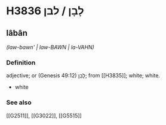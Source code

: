 # H3836 לָבָן / לבן

## lâbân

_(law-bawn' | law-BAWN | la-VAHN)_

### Definition

adjective; or (Genesis 49:12) לָבֵן; from [[H3835]]; white; white.

- white
### See also

[[G2511]], [[G3022]], [[G5515]]

